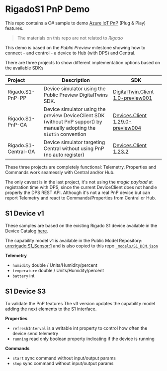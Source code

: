 # RigadoS1 PnP Demo

This repo contains a C# sample to demo [Azure IoT PnP](https://docs.microsoft.com/en-us/azure/iot-pnp/overview-iot-plug-and-play) (Plug & Play) features.

> The materials on this repo are not related to *Rigado*

This demo is based on the *Public Preview* milestone showing how to connect - and control - a device to Hub (with DPS) and Central.

There are three projects to show different implementation options based on the available SDKs


|Project|Description|SDK|
|:------|-----------|---|
|Rigado.S1-PnP-PP|Device simulator using the Public Preview DigitalTwins SDK.|[DigitalTwin.Client 1.0-preview001](https://www.nuget.org/packages/Microsoft.Azure.Devices.DigitalTwin.Client/1.0.0-preview-001)|
|Rigado.S1-PnP-GA|Device simulator using the preview DeviceClient SDK (without PnP support) by manually adopting the `$iotin` convention|[Devices.Client 1.29.0-preview004](https://www.nuget.org/packages/Microsoft.Azure.Devices.Client/1.29.0-preview-004)|
|Rigado.S1-Central-GA|Device simulator targeting Central without using PnP (no auto register)|[Devices.Client 1.23.2](https://www.nuget.org/packages/Microsoft.Azure.Devices.Client/1.23.2)

These three projects are completely functional: Telemetry, Properties and Commands work seamessly with Central and/or Hub. 

The only caveat is in the last project, it's not using the *magic payload* at registration time with DPS, since the current DeviceClient does not handle properly the DPS REST API. Although it's not a real PnP device but can report Telemetry and react to Commands/Properties from Central or Hub.


## S1 Device v1

These samples are based on the existing Rigado S1 device available in the Device Catalog [here](https://catalog.azureiotsolutions.com/details?title=S1-Sensor&source=all-devices-page&deviceId=e88f15ce-226f-4817-b0e0-712498b015da).

The capability model v1 is available in the Public Model Repository: [urn:rigado:S1_Sensor:1](https://repo.azureiotrepository.com/models/urn:rigado:S1_Sensor:1?api-version=2019-07-01-preview&expand=true) and is also copied to this repo [`_models/S1_DCM.json`](_models/S1_DCM.json)

**Telemetry**
- `humidity` double / Units/Humidity/percent
- `temperature` double / Units/Humidity/percent
- `battery` int 

## S1 Device S3

To validate the PnP features The v3 version updates the capability model  adding the next elements to the S1 interface.

**Properties**
- `refreshInterval` is a writable int property to control how often the device send telemetry
- `running` read only boolean property indicating if the device is running

**Commands**
- `start` sync command without input/output params
- `stop` sync command without input/output params


